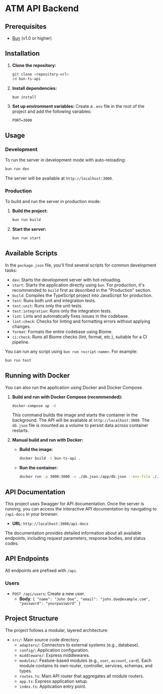 # ATM API Backend

## Prerequisites

-   [Bun](https://bun.sh/) (v1.0 or higher)

## Installation

1.  **Clone the repository:**
    ```bash
    git clone <repository-url>
    cd bun-ts-api
    ```

2.  **Install dependencies:**
    ```bash
    bun install
    ```

3.  **Set up environment variables:**
    Create a `.env` file in the root of the project and add the following variables:
    ```
    PORT=3000
    ```

## Usage

### Development

To run the server in development mode with auto-reloading:

```bash
bun run dev
```

The server will be available at `http://localhost:3000`.

### Production

To build and run the server in production mode:

1.  **Build the project:**
    ```bash
    bun run build
    ```

2.  **Start the server:**
    ```bash
    bun run start
    ```

## Available Scripts

In the `package.json` file, you'll find several scripts for common development tasks:

-   `dev`: Starts the development server with hot-reloading.
-   `start`: Starts the application directly using `bun`. For production, it's recommended to `build` first as described in the "Production" section.
-   `build`: Compiles the TypeScript project into JavaScript for production.
-   `test`: Runs both unit and integration tests.
-   `test:unit`: Runs only the unit tests.
-   `test:integration`: Runs only the integration tests.
-   `lint`: Lints and automatically fixes issues in the codebase.
-   `lint:check`: Checks for linting and formatting errors without applying changes.
-   `format`: Formats the entire codebase using Biome.
-   `ci:check`: Runs all Biome checks (lint, format, etc.), suitable for a CI pipeline.

You can run any script using `bun run <script-name>`. For example:
```bash
bun run test
```

## Running with Docker

You can also run the application using Docker and Docker Compose.

1.  **Build and run with Docker Compose (recommended):**
    ```bash
    docker-compose up -d
    ```
    This command builds the image and starts the container in the background. The API will be available at `http://localhost:3000`. The `db.json` file is mounted as a volume to persist data across container restarts.

2.  **Manual build and run with Docker:**
    -   **Build the image:**
        ```bash
        docker build -t bun-ts-api .
        ```
    -   **Run the container:**
        ```bash
        docker run -p 3000:3000 -v ./db.json:/app/db.json --env-file ./.env bun-ts-api
        ```

## API Documentation

This project uses Swagger for API documentation. Once the server is running, you can access the interactive API documentation by navigating to `/api-docs` in your browser.

-   **URL**: `http://localhost:3000/api-docs`

The documentation provides detailed information about all available endpoints, including request parameters, response bodies, and status codes.

## API Endpoints

All endpoints are prefixed with `/api`.

### Users
- `POST /api/users`: Create a new user.
  - **Body**: `{ "name": "John Doe", "email": "john.doe@example.com", "password": "yourpassword" }`

## Project Structure

The project follows a modular, layered architecture:

-   `src/`: Main source code directory.
    -   `adapters/`: Connectors to external systems (e.g., database).
    -   `config/`: Application configuration.
    -   `middleware/`: Express middlewares.
    -   `modules/`: Feature-based modules (e.g., `user`, `account`, `card`). Each module contains its own router, controller, services, schemas, and types.
    -   `routes.ts`: Main API router that aggregates all module routers.
    -   `app.ts`: Express application setup.
    -   `index.ts`: Application entry point.
